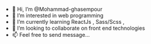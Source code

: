 - 👋 Hi, I’m @Mohammad-ghasempour
- 👀 I’m interested in web programming
- 🌱 I’m currently learning ReactJs , Sass/Scss , 
- 💞️ I’m looking to collaborate on front end technologies
- 📫 Feel free to send message...

<!---
Mohammad-ghasempour/Mohammad-ghasempour is a ✨ special ✨ repository because its `README.md` (this file) appears on your GitHub profile.
You can click the Preview link to take a look at your changes.
--->
